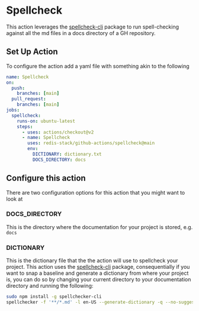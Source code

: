 # Spellcheck

This action leverages the [spellcheck-cli](https://www.npmjs.com/package/spellchecker-cli) package to run spell-checking against all the md files in a docs directory of a GH repository.

## Set Up Action

To configure the action add a yaml file with something akin to the following

```yaml
name: Spellcheck
on:
  push:
    branches: [main]
  pull_request:
    branches: [main]
jobs:
  spellcheck:
    runs-on: ubuntu-latest
    steps:
      - uses: actions/checkout@v2
      - name: Spellcheck
        uses: redis-stack/github-actions/spellcheck@main
        env:
          DICTIONARY: dictionary.txt
          DOCS_DIRECTORY: docs
```

## Configure this action

There are two configuration options for this action that you might want to look at

### DOCS_DIRECTORY

This is the directory where the documentation for your project is stored, e.g. `docs`

### DICTIONARY

This is the dictionary file that the the action will use to spellcheck your project. This action uses the [spellcheck-cli](https://www.npmjs.com/package/spellchecker-cli) package, consequentially if you want to snap a baseline and generate a dictionary from where your project is, you can do so by changing your current directory to your documentation directory and running the following:

```bash
sudo npm install -g spellchecker-cli
spellchecker -f '**/*.md' -l en-US --generate-dictionary -q --no-suggestions
```
